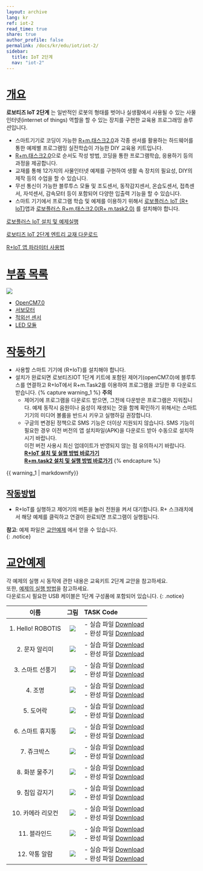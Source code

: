 ```yaml
---
layout: archive
lang: kr
ref: iot-2
read_time: true
share: true
author_profile: false
permalink: /docs/kr/edu/iot/iot-2/
sidebar:
  title: IoT 2단계
  nav: "iot-2"
---
```


# [개요](#개요)

**로보티즈 IoT 2단계** 는 일반적인 로봇의 형태를 벗어나 실생활에서 사용될 수 있는 사물인터넷(internet of things) 역할을 할 수 있는 장치를 구현한 교육용 프로그래밍 솔루션입니다.  
- 스마트기기로 코딩이 가능한 [R+m.태스크2.0]과 각종 센서를 활용하는 하드웨어를 통한 예제별 프로그램밍 실전학습이 가능한 DIY 교육용 키트입니다.
- [R+m.태스크2.0]으로 순서도 작성 방법, 코딩을 통한 프로그램학습, 응용하기 등의 과정을 제공합니다.
- 교재를 통해 12가지의 사물인터넷 예제를 구현하여 생활 속 장치의 필요성, DIY의 제작 등의 수업을 할 수 있습니다.   
- 무선 통신이 가능한 블루투스 모듈 및 조도센서, 동작감지센서, 온습도센서, 접촉센서, 자석센서, 감속모터 등이 포함되어 다양한 입출력 기능을 할 수 있습니다.
- 스마트 기기에서 프로그램 학습 및 예제를 이용하기 위해서 [로보플러스 IoT (R+ IoT)](/docs/kr/software/mobile_app/rplusiot/)앱과 [로보플러스 R+m.태스크2.0(R+ m.task2.0)](/docs/kr/software/rplus_mobile/mtask20/) 를 설치해야 합니다.  

 [로보플러스 IoT 설치 및 예제실행]  
  
 [로보티즈 IoT 2단계 엔트리 교재 다운로드]  
 
 [R+IoT 앱 파라미터 사용법]

# [부품 목록](부품-목록)

![](/assets/images/edu/iot/robotis_iot_l2_partlist_kr.png)

- [OpenCM7.0]
- [서보모터]
- [적외선 센서]
- [LED 모듈]

# [작동하기](#작동하기)

- 사용할 스마트 기기에 (R+IoT)를 설치해야 합니다.
- 설치가 완료되면 로보티즈IOT 1단계 키트에 포함된 제어기(openCM7.0)에 블루투스를 연결하고 R+IoT에서 R+m.Task2를 이용하여 프로그램을 코딩한 후 다운로드 받습니다.
 {% capture warning_1 %}
  **주의**   
  - 제어기에 프로그램을 다운로드 받으면, 그전에 다운받은 프로그램은 지워집니다. 예제 동작시 음원이나 음성이 재생되는 것을 함께 확인하기 위해서는 스마트 기기의 미디어 볼륨을 반드시 키우고 실행하길 권장합니다.  
  - 구글의 변경된 정책으로 SMS 기능은 더이상 지원되지 않습니다.
  SMS 기능이 필요한 경우 이전 버전의 앱 설치파일(APK)을 다운로드 받아 수동으로 설치하시기 바랍니다.  
  이전 버전 사용시 최신 업데이트가 반영되지 않는 점 유의하시기 바랍니다.  
  **[R+IoT 설치 및 실행 방법 바로가기](/docs/kr/software/mobile_app/rplusiot/#r-iot-다운로드설치)**  
  **[R+m.task2 설치 및 실행 방법 바로가기](/docs/kr/software/rplus_mobile/mtask20/)**
 {% endcapture %}
 <div class ="notice--warning">{{ warning_1 | markdownify}}</div>

## [작동방법](#작동방법)

- R+IoT를 실행하고 제어기의 버튼을 눌러 전원을 켜서 대기합니다. R+ 스크래치에서 해당 예제를 클릭하고 연결이 완료되면 프로그램이 실행됩니다.

**참고**: 예제 파일은 [교안예제] 에서 얻을 수 있습니다.  
{: .notice}  

# [교안예제](#교안예제)

각 예제의 실행 시 동작에 관한 내용은 교육키트 2단계 교안을 참고하세요.  
또한, [예제의 실행 방법]을 참고하세요.  
다운로드시 필요한 USB 케이블은 1단계 구성품에 포함되어 있습니다.
{: .notice}

|       이름        |                             그림                              | TASK Code                                                                                                           |
|:-----------------:|:-------------------------------------------------------------:|:--------------------------------------------------------------------------------------------------------------------|
| 1. Hello! ROBOTIS |       ![](/assets/images/edu/iot/iot_l2_1_hello_KR.png)       | - 실습 파일 [Download][IoT_L2_1_Hello(p)_KR] <br />- 완성 파일 [Download][IoT_L2_1_Hello_KR]                        |
|  2. 문자 알리미   |   ![](/assets/images/edu/iot/iot_l2_2_messagesignal_KR.png)   | - 실습 파일 [Download][IoT_L2_2_MessageSignal(p)_KR]<br />- 완성 파일 [Download][IoT_L2_2_MessageSignal_KR]         |
| 3. 스마트 선풍기  |        ![](/assets/images/edu/iot/iot_l2_3_fan_KR.png)        | - 실습 파일 [Download][IoT_L2_3_Fan(p)_KR]<br />- 완성 파일 [Download][IoT_L2_3_Fan_KR]                             |
|      4. 조명      |       ![](/assets/images/edu/iot/iot_l2_4_lamp_KR.png)        | - 실습 파일 [Download][IoT_L2_4_Lamp(p)_KR]<br />- 완성 파일 [Download][IoT_L2_4_Lamp_KR]                           |
|     5. 도어락     |     ![](/assets/images/edu/iot/iot_l2_5_doorlock_KR.png)      | - 실습 파일 [Download][IoT_L2_5_DoorLock(p)_KR]<br />- 완성 파일 [Download][IoT_L2_5_DoorLock_KR]                   |
| 6. 스마트 휴지통  |    ![](/assets/images/edu/iot/iot_l2_6_wastebasket_KR.png)    | - 실습 파일 [Download][IoT_L2_6_WasteBasket(p)_KR]<br />- 완성 파일 [Download][IoT_L2_6_WasteBasket_KR]             |
|    7. 쥬크박스    |      ![](/assets/images/edu/iot/iot_l2_7_jukebox_KR.png)      | - 실습 파일 [Download][IoT_L2_7_JukeBox(p)_KR]<br />- 완성 파일 [Download][IoT_L2_7_JukeBox_KR]                     |
|  8. 화분 물주기   | ![](/assets/images/edu/iot/iot_l2_8_flowermanagement_KR.png)  | - 실습 파일 [Download][IoT_L2_8_FlowerManagement(p)_KR]<br />- 완성 파일 [Download][IoT_L2_8_FlowerManagement_KR]   |
|  9. 침입 감지기   | ![](/assets/images/edu/iot/iot_l2_9_intrusiondetector_KR.png) | - 실습 파일 [Download][IoT_L2_9_IntrusionDetector(p)_KR]<br />- 완성 파일 [Download][IoT_L2_9_IntrusionDetector_KR] |
| 10. 카메라 리모컨 |   ![](/assets/images/edu/iot/iot_l2_10_cameraremote_KR.png)   | - 실습 파일 [Download][IoT_L2_10_CameraRemote(p)_KR]<br />- 완성 파일 [Download][IoT_L2_10_CameraRemote_KR]         |
|   11. 블라인드    |      ![](/assets/images/edu/iot/iot_l2_11_blind_KR.png)       | - 실습 파일 [Download][IoT_L2_11_Blind(p)_KR]<br />- 완성 파일 [Download][IoT_L2_11_Blind_KR]                       |
|   12. 약통 알람   |  ![](/assets/images/edu/iot/iot_l2_12_medicinealarm_KR.png)   | - 실습 파일 [Download][IoT_L2_12_MedicineAlarm(p)_KR]<br />- 완성 파일 [Download][IoT_L2_12_MedicineAlarm_KR]       |



[로보플러스 IoT 설치 및 예제실행]: /docs/kr/software/mobile_app/rplusiot/#r-iot-다운로드설치
[R+IoT 앱 파라미터 사용법]: /docs/kr/software/rplus1/task/task_misc/#스마트앱-파라미터
[로보티즈 IoT 2단계 엔트리 교재 다운로드]: http://www.robotis.com/service/download.php?no=745
[OpenCM7.0]: /docs/kr/parts/controller/opencm7/
[서보모터]: /docs/kr/parts/motor/servo_motor/
[적외선 센서]: /docs/kr/parts/sensor/irss-10/
[LED 모듈]: /docs/kr/parts/display/lm-10/
[스크래치2 오프라인 에디터, R+ 스크래치 설치 및 예제 실행 방법 바로가기]: /docs/kr/software/mobile_app/rplusiot/#r-iot-다운로드설치
[교안예제]: #교안예제
[R+m.태스크2.0]: /docs/kr/software/rplus_mobile/mtask20/
[예제의 실행 방법]: /docs/kr/edu/ollo/bugkit/#태스크-코드-다운로드
[IoT_L2_1_Hello(p)_KR]: http://www.robotis.com/service/download.php?no=1162
[IoT_L2_1_Hello_KR]: http://www.robotis.com/service/download.php?no=1163
[IoT_L2_2_MessageSignal(p)_KR]: http://www.robotis.com/service/download.php?no=1164
[IoT_L2_2_MessageSignal_KR]: http://www.robotis.com/service/download.php?no=1165
[IoT_L2_3_Fan(p)_KR]: http://www.robotis.com/service/download.php?no=1166
[IoT_L2_3_Fan_KR]: http://www.robotis.com/service/download.php?no=1167
[IoT_L2_4_Lamp(p)_KR]: http://www.robotis.com/service/download.php?no=1168
[IoT_L2_4_Lamp_KR]: http://www.robotis.com/service/download.php?no=1169
[IoT_L2_5_DoorLock(p)_KR]: http://www.robotis.com/service/download.php?no=1170
[IoT_L2_5_DoorLock_KR]: http://www.robotis.com/service/download.php?no=1171
[IoT_L2_6_WasteBasket(p)_KR]: http://www.robotis.com/service/download.php?no=1172
[IoT_L2_6_WasteBasket_KR]: http://www.robotis.com/service/download.php?no=1173
[IoT_L2_7_JukeBox(p)_KR]: http://www.robotis.com/service/download.php?no=1174
[IoT_L2_7_JukeBox_KR]: http://www.robotis.com/service/download.php?no=1175
[IoT_L2_8_FlowerManagement(p)_KR]: http://www.robotis.com/service/download.php?no=1176
[IoT_L2_8_FlowerManagement_KR]: http://www.robotis.com/service/download.php?no=1177
[IoT_L2_9_IntrusionDetector(p)_KR]: http://www.robotis.com/service/download.php?no=1178
[IoT_L2_9_IntrusionDetector_KR]: http://www.robotis.com/service/download.php?no=1179
[IoT_L2_10_CameraRemote(p)_KR]: http://www.robotis.com/service/download.php?no=1156
[IoT_L2_10_CameraRemote_KR]: http://www.robotis.com/service/download.php?no=1157
[IoT_L2_11_Blind(p)_KR]: http://www.robotis.com/service/download.php?no=1158
[IoT_L2_11_Blind_KR]: http://www.robotis.com/service/download.php?no=1159
[IoT_L2_12_MedicineAlarm(p)_KR]: http://www.robotis.com/service/download.php?no=1160
[IoT_L2_12_MedicineAlarm_KR]: http://www.robotis.com/service/download.php?no=1161

